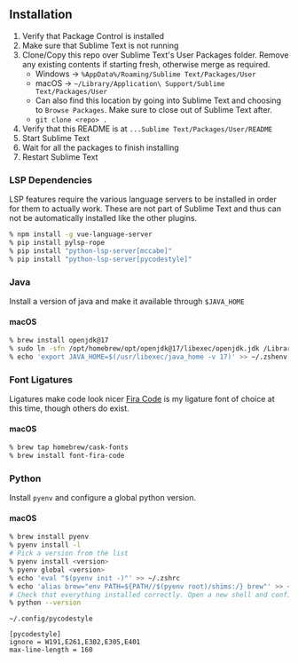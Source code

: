 ## Installation
1. Verify that Package Control is installed
2. Make sure that Sublime Text is not running
3. Clone/Copy this repo over Sublime Text's User Packages folder. Remove any existing contents if starting fresh, otherwise merge as required.
    * Windows -> `%AppData%/Roaming/Sublime Text/Packages/User`
    * macOS -> `~/Library/Application\ Support/Sublime Text/Packages/User`
    * Can also find this location by going into Sublime Text and choosing to `Browse Packages`. Make sure to close out of Sublime Text after.
    * `git clone <repo> .`
4. Verify that this README is at `...Sublime Text/Packages/User/README`
4. Start Sublime Text
5. Wait for all the packages to finish installing
6. Restart Sublime Text

### LSP Dependencies
LSP features require the various language servers to be installed in order for them to actually work. These are not part of Sublime Text and thus can not be automatically installed like the other plugins.

```zsh
% npm install -g vue-language-server
% pip install pylsp-rope
% pip install "python-lsp-server[mccabe]"
% pip install "python-lsp-server[pycodestyle]"
```
### Java
Install a version of java and make it available through `$JAVA_HOME`

#### macOS
```zsh
% brew install openjdk@17
% sudo ln -sfn /opt/homebrew/opt/openjdk@17/libexec/openjdk.jdk /Library/Java/JavaVirtualMachines/openjdk-17.jdk
% echo 'export JAVA_HOME=$(/usr/libexec/java_home -v 17)' >> ~/.zshenv
```

### Font Ligatures
Ligatures make code look nicer [Fira Code](https://github.com/tonsky/FiraCode) is my ligature font of choice at this time, though others do exist.

#### macOS
```zsh
% brew tap homebrew/cask-fonts
% brew install font-fira-code
```

### Python
Install `pyenv` and configure a global python version.

#### macOS
```zsh
% brew install pyenv
% pyenv install -l
# Pick a version from the list
% pyenv install <version>
% pyenv global <version>
% echo 'eval "$(pyenv init -)"' >> ~/.zshrc
% echo 'alias brew="env PATH=${PATH//$(pyenv root)/shims:/} brew"' >> ~/.zshrc
# Check that everything installed correctly. Open a new shell and confirm the version
% python --version
```

`~/.config/pycodestyle`
```
[pycodestyle]
ignore = W191,E261,E302,E305,E401
max-line-length = 160
```

